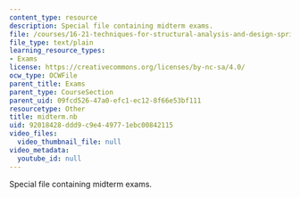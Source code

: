 ```yaml
---
content_type: resource
description: Special file containing midterm exams.
file: /courses/16-21-techniques-for-structural-analysis-and-design-spring-2005/92018428ddd9c9e449771ebc00842115_midterm.nb
file_type: text/plain
learning_resource_types:
- Exams
license: https://creativecommons.org/licenses/by-nc-sa/4.0/
ocw_type: OCWFile
parent_title: Exams
parent_type: CourseSection
parent_uid: 09fcd526-47a0-efc1-ec12-8f66e53bf111
resourcetype: Other
title: midterm.nb
uid: 92018428-ddd9-c9e4-4977-1ebc00842115
video_files:
  video_thumbnail_file: null
video_metadata:
  youtube_id: null
---
```

Special file containing midterm exams.